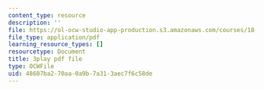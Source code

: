 ```yaml
---
content_type: resource
description: ''
file: https://ol-ocw-studio-app-production.s3.amazonaws.com/courses/18-03sc-differential-equations-fall-2011/48607ba270aa0a9b7a313aec7f6c58de_EQJBp6Ym-6A.pdf
file_type: application/pdf
learning_resource_types: []
resourcetype: Document
title: 3play pdf file
type: OCWFile
uid: 48607ba2-70aa-0a9b-7a31-3aec7f6c58de
---
```


